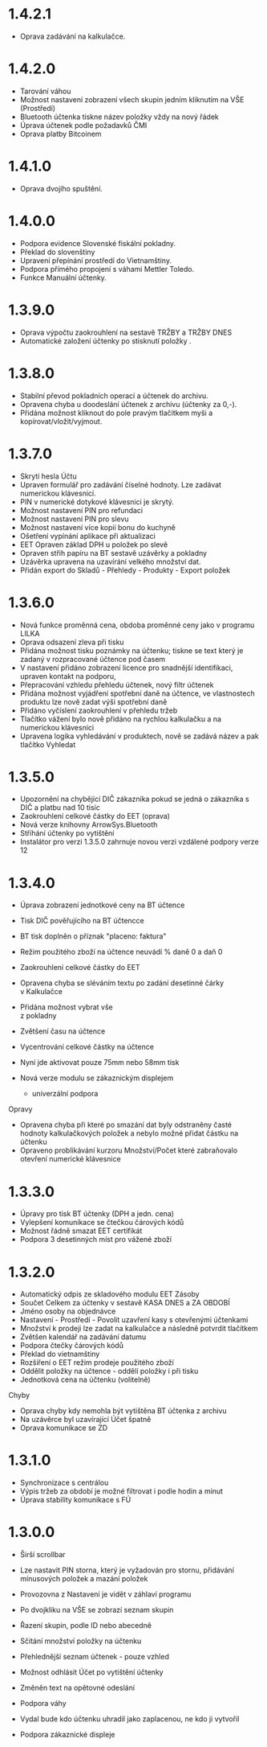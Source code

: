 # 1.4.2.1

* Oprava zadávání na kalkulačce.

# 1.4.2.0

* Tarování váhou
* Možnost nastavení zobrazení všech skupin jedním kliknutím na VŠE \(Prostředí\)
* Bluetooth účtenka tiskne název položky vždy na nový řádek
* Úprava účtenek podle požadavků ČMI
* Oprava platby Bitcoinem

# 1.4.1.0

* Oprava dvojího spuštění.

# 1.4.0.0

* Podpora evidence Slovenské fiskální pokladny.
* Překlad do slovenštiny
* Upravení přepínání prostředí do Vietnamštiny.
* Podpora přímého propojení s váhami Mettler Toledo. 
* Funkce Manuální účtenky.

# 1.3.9.0

* Oprava výpočtu zaokrouhlení na sestavě TRŽBY a TRŽBY DNES
* Automatické založení účtenky po stisknutí položky
  .

# 1.3.8.0

* Stabilní převod pokladních operací a účtenek do archivu.
* Opravena chyba u doodeslání účtenek z archivu \(účtenky za 0,-\).
* Přidána možnost kliknout do pole pravým tlačítkem myši a kopírovat/vložit/vyjmout.

# 1.3.7.0

* Skrytí hesla Účtu
* Upraven formulář pro zadávání číselné hodnoty. Lze zadávat numerickou klávesnicí. 
* PIN v numerické dotykové klávesnici je skrytý.
* Možnost nastavení PIN pro refundaci
* Možnost nastavení PIN pro slevu
* Možnost nastavení více kopií bonu do kuchyně
* Ošetření vypínání aplikace při aktualizaci
* EET Opraven základ DPH u položek po slevě
* Opraven střih papíru na BT sestavě uzávěrky a pokladny
* Uzávěrka upravena na uzavírání velkého množství dat.
* Přidán export do Skladů - Přehledy - Produkty - Export položek

# 1.3.6.0

* Nová funkce proměnná cena, obdoba proměnné ceny jako v programu LILKA
* Oprava odsazení zleva při tisku
* Přidána možnost tisku poznámky na účtenku; tiskne se text který je zadaný v rozpracované účtence pod časem
* V nastavení přidáno zobrazení licence pro snadnější identifikaci, upraven kontakt na podporu,
* Přepracování vzhledu přehledu účtenek, nový filtr účtenek
* Přidána možnost vyjádření spotřební daně na účtence, ve vlastnostech produktu lze nově zadat výši spotřební daně
* Přidáno vyčíslení zaokrouhlení v přehledu tržeb
* Tlačítko vážení bylo nově přidáno na rychlou kalkulačku a na numerickou klávesnici
* Upravena logika vyhledávání v produktech, nově se zadává název a pak tlačítko Vyhledat 

# 1.3.5.0

* Upozornění na chybějící DIČ zákazníka pokud se jedná o zákazníka s DIČ a platbu nad 10 tisíc
* Zaokrouhlení celkové částky do EET \(oprava\)
* Nová verze knihovny ArrowSys.Bluetooth
* Stříhání účtenky po vytištění
* Instalátor pro verzi 1.3.5.0 zahrnuje novou verzi vzdálené podpory verze 12

# 1.3.4.0

* Úprava zobrazení jednotkové ceny na BT účtence
* Tisk DIČ pověřujícího na BT účtencce
* BT tisk doplněn o příznak "placeno: faktura"
* Režim použitého zboží na účtence neuvádí % daně 0 a daň 0
* Zaokrouhlení celkové částky do EET
* Opravena chyba se sléváním textu po zadání desetinné čárky  
   v Kalkulačce

* Přidána možnost vybrat vše  
   z pokladny

* Zvětšení času na účtence

* Vycentrování celkové částky na účtence

* Nyní jde aktivovat pouze 75mm nebo 58mm tisk

* Nová verze modulu se zákaznickým displejem

  * univerzální podpora

Opravy

* Opravena chyba při které po smazání dat byly odstraněny časté hodnoty kalkulačkových položek a nebylo možné přidat částku na účtenku
* Opraveno problikávání kurzoru Množství/Počet které zabraňovalo otevření numerické klávesnice

# 1.3.3.0

* Úpravy pro tisk BT účtenky \(DPH a jedn. cena\)
* Vylepšení komunikace se čtečkou čárových kódů 
* Možnost řádně smazat EET certifikát
* Podpora 3 desetinných míst pro vážené zboží

# 1.3.2.0

* Automatický odpis ze skladového modulu EET Zásoby
* Součet Celkem za účtenky v sestavě KASA DNES a ZA OBDOBÍ
* Jméno osoby na objednávce
* Nastavení - Prostředí - Povolit uzavření kasy s otevřenými účtenkami
* Množství k prodeji lze zadat na kalkulačce a následně potvrdit tlačítkem
* Zvětšen kalendář na zadávání datumu
* Podpora čtečky čárových kódů
* Překlad do vietnamštiny
* Rozšíření o EET režim prodeje použitého zboží
* Oddělit položky na účtence - oddělí položky i při tisku
* Jednotková cena na účtenku \(volitelně\)

Chyby

* Oprava chyby kdy nemohla být vytištěna BT účtenka z archivu
* Na uzávěrce byl uzavírající Účet špatně
* Oprava komunikace se ZD

# 1.3.1.0

* Synchronizace s centrálou
* Výpis tržeb za období je možné filtrovat i podle hodin a minut
* Úprava stability komunikace s FÚ

# 1.3.0.0

* Širší scrollbar

* Lze nastavit PIN storna, který je vyžadován pro stornu, přidávání mínusových položek a mazání položek

* Provozovna z Nastavení je vidět v záhlaví programu

* Po dvojkliku na VŠE se zobrazí seznam skupin

* Řazení skupin, podle ID nebo abecedně

* Sčítání množství položky na účtenku

* Přehlednější seznam účtenek - pouze vzhled

* Možnost odhlásit Účet po vytištění účtenky

* Změněn text na opětovné odeslání

* Podpora váhy

* Vydal bude kdo účtenku uhradil jako zaplacenou, ne kdo ji vytvořil

* Podpora zákaznické displeje



